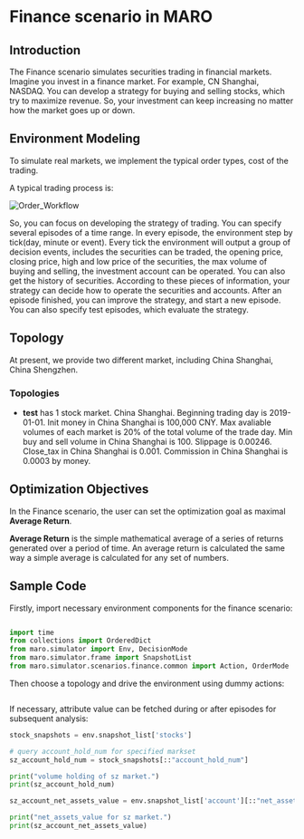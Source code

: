 # Finance scenario in MARO

## Introduction

The Finance scenario simulates securities trading in financial markets.
Imagine you invest in a finance market. For example, CN Shanghai, NASDAQ.
You can develop a strategy for buying and selling stocks, which try to maximize revenue.
So, your investment can keep increasing no matter how the market goes up or down.

## Environment Modeling

To simulate real markets, we implement the typical order types, cost of the trading.

A typical trading process is:

![Order_Workflow](../../../../docs/source/images/order.png "Order_Workflow")

So, you can focus on developing the strategy of trading. You can specify several
episodes of a time range. In every episode, the environment step by tick(day, minute or
event). Every tick the environment will output a group of decision events, includes the securities
can be traded, the opening price, closing price, high and low price of the securities, the max
volume of buying and selling, the investment account can be operated. You can also get the history
of securities. According to these pieces of information,
your strategy can decide how to operate the securities and accounts. After an episode finished, you
can improve the strategy, and start a new episode. You can also specify test episodes, which
evaluate the strategy.

## Topology

At present, we provide two different market, including China Shanghai, China Shengzhen.

### Topologies

- **test** has 1 stock market. China Shanghai.
Beginning trading day is 2019-01-01.
Init money in China Shanghai is 100,000 CNY.
Max avaliable volumes of each market is 20% of the total volume of the trade day.
Min buy and sell volume in China Shanghai is 100.
Slippage is 0.00246.
Close_tax in China Shanghai is 0.001.
Commission in China Shanghai is 0.0003 by money.

## Optimization Objectives

In the Finance scenario, the user can set the optimization goal as maximal **Average Return**.

**Average Return** is the simple mathematical average of a series of returns generated over a period of time.
An average return is calculated the same way a simple average is calculated for any set of numbers.

## Sample Code

Firstly, import necessary environment components for the finance scenario:

```python

import time
from collections import OrderedDict
from maro.simulator import Env, DecisionMode
from maro.simulator.frame import SnapshotList
from maro.simulator.scenarios.finance.common import Action, OrderMode

```

Then choose a topology and drive the environment using dummy actions:

```python

```

If necessary, attribute value can be fetched during or after episodes for subsequent analysis:

```python
stock_snapshots = env.snapshot_list['stocks']

# query account_hold_num for specified markset
sz_account_hold_num = stock_snapshots[::"account_hold_num"]

print("volume holding of sz market.")
print(sz_account_hold_num)

sz_account_net_assets_value = env.snapshot_list['account'][::"net_assets_value"]

print("net_assets_value for sz market.")
print(sz_account_net_assets_value)

```
